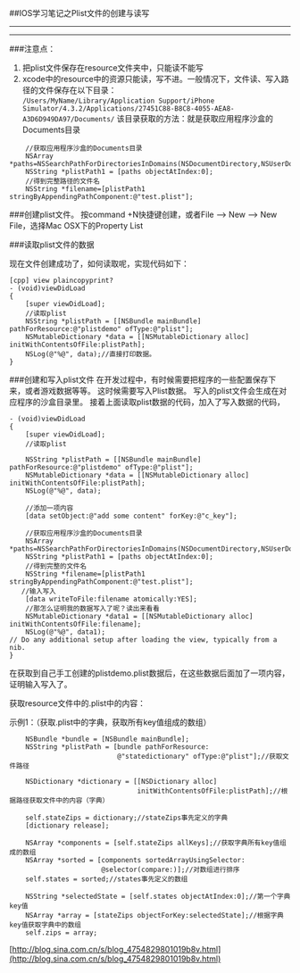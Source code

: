 ##IOS学习笔记之Plist文件的创建与读写

---
---

###注意点：
1. 把plist文件保存在resource文件夹中，只能读不能写
2. xcode中的resource中的资源只能读，写不进。一般情况下，文件读、写入路径的文件保存在以下目录：   
`/Users/MyName/Library/Application Support/iPhone Simulator/4.3.2/Applications/27451C88-B8C8-4055-AEA8-A3D6D949DA97/Documents/`
该目录获取的方法：就是获取应用程序沙盒的Documents目录

```
	//获取应用程序沙盒的Documents目录
    NSArray *paths=NSSearchPathForDirectoriesInDomains(NSDocumentDirectory,NSUserDomainMask,YES);
    NSString *plistPath1 = [paths objectAtIndex:0];
	//得到完整路径的文件名
    NSString *filename=[plistPath1 stringByAppendingPathComponent:@"test.plist"];
```

###创建plist文件。
按command +N快捷键创建，或者File —> New —> New File，选择Mac OSX下的Property List

###读取plist文件的数据

现在文件创建成功了，如何读取呢，实现代码如下：

```
[cpp] view plaincopyprint?
- (void)viewDidLoad
{
    [super viewDidLoad];
    //读取plist
    NSString *plistPath = [[NSBundle mainBundle] pathForResource:@"plistdemo" ofType:@"plist"];
    NSMutableDictionary *data = [[NSMutableDictionary alloc] initWithContentsOfFile:plistPath];
    NSLog(@"%@", data);//直接打印数据。
}
```

###创建和写入plist文件
在开发过程中，有时候需要把程序的一些配置保存下来，或者游戏数据等等。 这时候需要写入Plist数据。
写入的plist文件会生成在对应程序的沙盒目录里。
接着上面读取plist数据的代码，加入了写入数据的代码，

```
- (void)viewDidLoad
{
    [super viewDidLoad];
    //读取plist

    NSString *plistPath = [[NSBundle mainBundle] pathForResource:@"plistdemo" ofType:@"plist"];
    NSMutableDictionary *data = [[NSMutableDictionary alloc] initWithContentsOfFile:plistPath];
    NSLog(@"%@", data);
    
    //添加一项内容
    [data setObject:@"add some content" forKey:@"c_key"];
    
    //获取应用程序沙盒的Documents目录
    NSArray *paths=NSSearchPathForDirectoriesInDomains(NSDocumentDirectory,NSUserDomainMask,YES);
    NSString *plistPath1 = [paths objectAtIndex:0];
    //得到完整的文件名
    NSString *filename=[plistPath1 stringByAppendingPathComponent:@"test.plist"];
   //输入写入
    [data writeToFile:filename atomically:YES];
    //那怎么证明我的数据写入了呢？读出来看看
    NSMutableDictionary *data1 = [[NSMutableDictionary alloc] initWithContentsOfFile:filename];
    NSLog(@"%@", data1);
// Do any additional setup after loading the view, typically from a nib.
}
```

在获取到自己手工创建的plistdemo.plist数据后，在这些数据后面加了一项内容，证明输入写入了。

获取resource文件中的.plist中的内容：

示例1：（获取.plist中的字典，获取所有key值组成的数组）

```
    NSBundle *bundle = [NSBundle mainBundle];
    NSString *plistPath = [bundle pathForResource:
                           @"statedictionary" ofType:@"plist"];//获取文件路径
 
    NSDictionary *dictionary = [[NSDictionary alloc]
                                initWithContentsOfFile:plistPath];//根据路径获取文件中的内容（字典）

    self.stateZips = dictionary;//stateZips事先定义的字典
    [dictionary release];
 
    NSArray *components = [self.stateZips allKeys];//获取字典所有key值组成的数组
    NSArray *sorted = [components sortedArrayUsingSelector:
                       @selector(compare:)];//对数组进行排序
    self.states = sorted;//states事先定义的数组
 
    NSString *selectedState = [self.states objectAtIndex:0];//第一个字典key值
    NSArray *array = [stateZips objectForKey:selectedState];//根据字典key值获取字典中的数组
    self.zips = array;
```

[http://blog.sina.com.cn/s/blog_4754829801019b8v.html](http://blog.sina.com.cn/s/blog_4754829801019b8v.html)